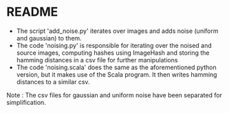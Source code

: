 # README

- The script 'add_noise.py' iterates over images and adds noise (uniform and gaussian) to them.
- The code 'noising.py' is responsible for iterating over the noised and source images, computing hashes using ImageHash
and storing the hamming distances in a csv file for further manipulations
- The code 'noising.scala' does the same as the aforementioned python version, but it makes use of the Scala program. It then
writes hamming distances to a similar csv.

Note : The csv files for gaussian and uniform noise have been separated for simplification.
